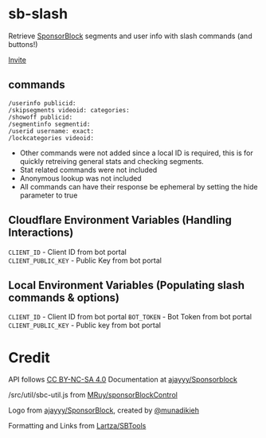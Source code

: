 # sb-slash
Retrieve [SponsorBlock](https://github.com/ajayyy/SponsorBlock) segments and user info with slash commands (and buttons!)

[Invite](https://sb-slash.mchang.workers.dev/invite)

## commands
```
/userinfo publicid:
/skipsegments videoid: categories:
/showoff publicid:
/segmentinfo segmentid:
/userid username: exact:
/lockcategories videoid:
```

- Other commands were not added since a local ID is required, this is for quickly retreiving general stats and checking segments.
- Stat related commands were not included  
- Anonymous lookup was not included
- All commands can have their response be ephemeral by setting the hide parameter to true

## Cloudflare Environment Variables (Handling Interactions)
`CLIENT_ID` - Client ID from bot portal  
`CLIENT_PUBLIC_KEY` - Public Key from bot portal

## Local Environment Variables (Populating slash commands & options)
`CLIENT_ID` - Client ID from bot portal
`BOT_TOKEN` - Bot Token from bot portal
`CLIENT_PUBLIC_KEY` - Public key from bot portal

# Credit
API follows [CC BY-NC-SA 4.0](https://creativecommons.org/licenses/by-nc-sa/4.0/) Documentation at [ajayyy/Sponsorblock](https://github.com/ajayyy/SponsorBlock/wiki/API-Docs)

/src/util/sbc-util.js from [MRuy/sponsorBlockControl](https://github.com/MRuy/sponsorBlockControl/blob/master/src/utils.js)

Logo from [ajayyy/SponsorBlock](https://github.com/ajayyy/SponsorBlock/tree/master/public/icons), created by [@munadikieh](https://github.com/munadikieh)

Formatting and Links from [Lartza/SBTools](https://github.com/Lartza/SBtools)

